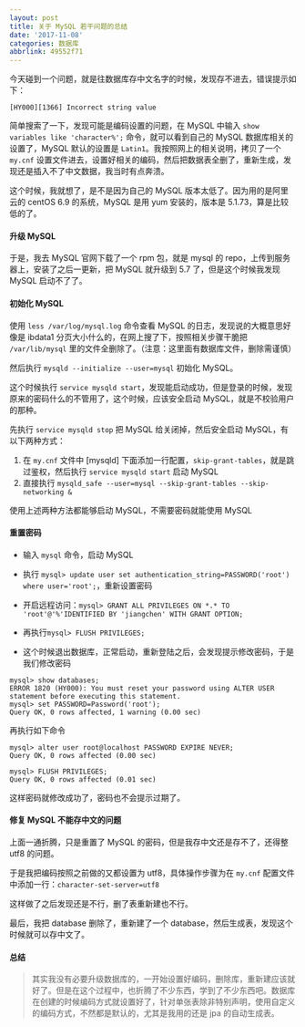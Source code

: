 ```yaml
---
layout: post
title: 关于 MySQL 若干问题的总结
date: '2017-11-08'
categories: 数据库
abbrlink: 49552f71
---
```


今天碰到一个问题，就是往数据库存中文名字的时候，发现存不进去，错误提示如下：
```mysql
[HY000][1366] Incorrect string value
```
简单搜索了一下，发现可能是编码设置的问题，在 MySQL 中输入 `show variables like 'character%';` 命令，就可以看到自己的 MySQL 数据库相关的设置了，MySQL 默认的设置是 `Latin1`。我按照网上的相关说明，拷贝了一个 `my.cnf` 设置文件进去，设置好相关的编码，然后把数据表全删了，重新生成，发现还是插入不了中文数据，我当时有点奔溃。
<!-- more -->
这个时候，我就想了，是不是因为自己的 MySQL 版本太低了。因为用的是阿里云的 centOS 6.9 的系统，MySQL 是用 yum 安装的，版本是 5.1.73，算是比较低的了。

#### 升级 MySQL

于是，我去 MySQL 官网下载了一个 rpm 包，就是 mysql 的 repo，上传到服务器上，安装了之后一更新，把 MySQL 就升级到 5.7 了，但是这个时候我发现 MySQL 启动不了了。

#### 初始化 MySQL

使用 `less /var/log/mysql.log` 命令查看 MySQL 的日志，发现说的大概意思好像是 ibdata1 分页大小什么的，在网上搜了下，按照相关步骤干脆把 `/var/lib/mysql` 里的文件全删除了。（注意：这里面有数据库文件，删除需谨慎）

然后执行 `mysqld --initialize --user=mysql` 初始化 MySQL。

这个时候执行 `service mysqld start`，发现能启动成功，但是登录的时候，发现原来的密码什么的不管用了，这个时候，应该安全启动 MySQL，就是不校验用户的那种。

先执行 `service mysqld stop` 把 MySQL 给关闭掉，然后安全启动 MySQL，有以下两种方式：
1. 在 `my.cnf` 文件中 [mysqld] 下面添加一行配置，`skip-grant-tables`，就是跳过鉴权，然后执行 `service mysqld start` 启动 MySQL
2. 直接执行 `mysqld_safe --user=mysql --skip-grant-tables --skip-networking &`

使用上述两种方法都能够启动 MySQL，不需要密码就能使用 MySQL

#### 重置密码

- 输入 `mysql` 命令，启动 MySQL

- 执行 `mysql> update user set authentication_string=PASSWORD('root') where user='root';`，重新设置密码

- 开启远程访问：`mysql> GRANT ALL PRIVILEGES ON *.* TO 'root'@'%'IDENTIFIED BY 'jiangchen' WITH GRANT OPTION;`

- 再执行`mysql> FLUSH PRIVILEGES;`

- 这个时候退出数据库，正常启动，重新登陆之后，会发现提示修改密码，于是我们修改密码

```mysql
mysql> show databases;
ERROR 1820 (HY000): You must reset your password using ALTER USER statement before executing this statement.
mysql> set PASSWORD=Password('root');
Query OK, 0 rows affected, 1 warning (0.00 sec)
```

再执行如下命令
```mysql
mysql> alter user root@localhost PASSWORD EXPIRE NEVER;
Query OK, 0 rows affected (0.00 sec)

mysql> FLUSH PRIVILEGES;
Query OK, 0 rows affected (0.01 sec)
```
这样密码就修改成功了，密码也不会提示过期了。

#### 修复 MySQL 不能存中文的问题

上面一通折腾，只是重置了 MySQL 的密码，但是我存中文还是存不了，还得整 utf8 的问题。

于是我把编码按照之前做的又都设置为 utf8，具体操作步骤为在 `my.cnf` 配置文件中添加一行：`character-set-server=utf8`

这样做了之后发现还是不行，删了表重新建也不行。

最后，我把 database 删除了，重新建了一个 database，然后生成表，发现这个时候就可以存中文了。

#### 总结

> 其实我没有必要升级数据库的，一开始设置好编码，删除库，重新建应该就好了。但是在这个过程中，也折腾了不少东西，学到了不少东西吧。数据库在创建的时候编码方式就设置好了，针对单张表除非特别声明，使用自定义的编码方式，不然都是默认的，尤其是我用的还是 jpa 的自动生成表。